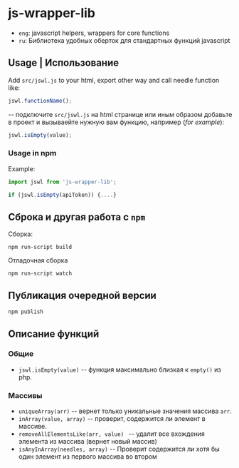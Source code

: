 # js-wrapper-lib

* `eng`: javascript helpers, wrappers for core functions
* `ru`: Библиотека удобных оберток для стандартных функций javascript

## Usage | Использование

Add `src/jswl.js` to your html, export other way and call needle function like:

```javascript
jswl.functionName();
```
-- подключите `src/jswl.js` на html странице или иным образом добавьте в проект
 и вызываейте нужную вам функцию, например (*for example*):

```javascript
jswl.isEmpty(value);
```
### Usage in npm

Example:

```javascript
import jswl from 'js-wrapper-lib';

if (jswl.isEmpty(apiToken)) {....}
```

## Сброка и другая работа с `npm`

Сборка:
```shell
npm run-script build
```
Отладочная сборка
```shell
npm run-script watch
```

## Публикация очередной версии

```
npm publish
```

## Описание функций

### Общие

* `jswl.isEmpty(value)` -- функция максимально близкая к `empty()` из php.


### Массивы

* `uniqueArray(arr)` -- вернет только уникальные значения массива `arr`.
* `inArray(value, array)`  -- проверит, содержится ли элемент в массиве.
* `removeAllElementsLike(arr, value) ` -- удалит все вхождения элемента из массива (вернет новый массив)
* `isAnyInArray(needles, array)` -- Проверит содержится ли хотя бы один элемент из первого массива во втором




